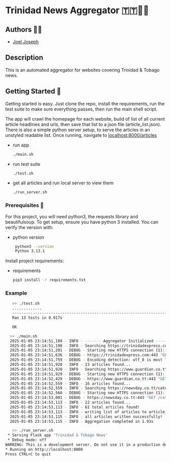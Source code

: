 # Trinidad News Aggregator 🇹🇹📰🤖

## Authors 🙋‍♂️

- [Joel Joseph](https://www.github.com/joeljosephwebdev)

## Description

This is an automated aggregator for websites covering Trinidad & Tobago news.

## Getting Started 💫

Getting started is easy. Just clone the repo, install the requirements, run the test suite to make sure everything passes, then run the main shell script.

The app will crawl the homepage for each website, build of list of all current article headlines and urls, then save that list to a json file (article_list.json).
There is also a simple python server setup, to serve the articles in an unstyled readable list. Once running, navigate to [localhost:8000/articles](localhost:8000/articles)

* run app
   ```sh
   ./main.sh

* run test suite
  ```sh
  ./test.sh

* get all articles and run local server to view them 
   ```sh
   ./run_server.sh

### Prerequisites 🚀

For this project, you will need python3, the requests library and beautifulsoup.
To get setup, ensure you have python 3 installed. You can verify the version with:

* python version
   ```sh
    python3 --version  
    Python 3.13.1

Install project requirements:

* requirements
   ```sh
   pip3 install -r requirements.txt


### Example 

```sh
   >> ./test.sh
   .............
   ----------------------------------------------------------------------
   Ran 13 tests in 0.917s

   OK
```
```sh
  >> ./main.sh
  2025-01-05 23:14:51,189 - INFO - ------- Aggregator Initialized -------
  2025-01-05 23:14:51,190 - INFO - Searching https://trinidadexpress.com/ for articles...
  2025-01-05 23:14:51,201 - DEBUG - Starting new HTTPS connection (1): trinidadexpress.com:443
  2025-01-05 23:14:51,636 - DEBUG - https://trinidadexpress.com:443 "GET / HTTP/1.1" 200 61654
  2025-01-05 23:14:51,759 - DEBUG - Encoding detection: utf_8 is most likely the one.
  2025-01-05 23:14:51,928 - INFO - 23 articles found...
  2025-01-05 23:14:51,928 - INFO - Searching https://www.guardian.co.tt/ for articles...
  2025-01-05 23:14:51,929 - DEBUG - Starting new HTTPS connection (1): www.guardian.co.tt:443
  2025-01-05 23:14:52,429 - DEBUG - https://www.guardian.co.tt:443 "GET / HTTP/1.1" 200 None
  2025-01-05 23:14:52,559 - INFO - 16 articles found...
  2025-01-05 23:14:52,559 - INFO - Searching https://newsday.co.tt/category/news/ for articles...
  2025-01-05 23:14:52,560 - DEBUG - Starting new HTTPS connection (1): newsday.co.tt:443
  2025-01-05 23:14:53,001 - DEBUG - https://newsday.co.tt:443 "GET /category/news/ HTTP/1.1" 200 14828
  2025-01-05 23:14:53,113 - INFO - 22 articles found...
  2025-01-05 23:14:53,113 - INFO - 61 total articles found!
  2025-01-05 23:14:53,113 - INFO - writing list of articles to article_list.json...
  2025-01-05 23:14:53,115 - INFO - all articles written successfully!
  2025-01-05 23:14:53,115 - INFO - Aggregation completed in 1.93s
```
```sh
   >> ./run_server.sh
 * Serving Flask app 'Trinidad & Tobago News'
 * Debug mode: off
WARNING: This is a development server. Do not use it in a production deployment. Use a production WSGI server instead.
* Running on http://localhost:8000
Press CTRL+C to quit